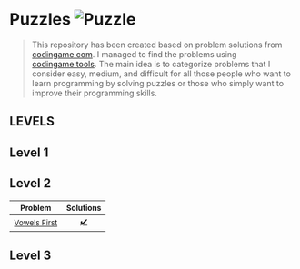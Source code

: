 # Puzzles ![Puzzle](https://cdn.pixabay.com/photo/2013/07/13/10/21/rubiks-cube-157058_1280.png)
>This repository has been created based on problem solutions from [codingame.com](https://www.codingame.com). I managed to find the problems using [codingame.tools](https://codingame.tools). The main idea is to categorize problems that I consider easy, medium, and difficult for all those people who want to learn programming by solving puzzles or those who simply want to improve their programming skills.

## LEVELS

## Level 1
## Level 2
<sub>Problem</sub> | <sub>Solutions</sub> 
---- | ----
<sub>[Vowels First](https://www.codingame.com/ide/demo/678960e7a53647e7e1bcffbca36f4babaac8c1)</sub> | <sub><div align='center'>[✔️](https://github.com/jeansuarex/codingame/blob/54fe72d8af8408af7f54725b105bf517ccd27845/Level%20-%202/solutions/vowelsfirst.py)</div></sub> 
## Level 3
